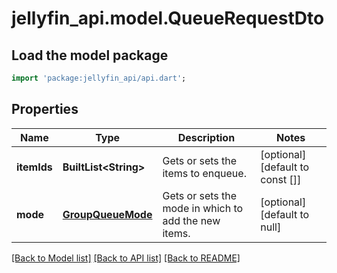 # jellyfin_api.model.QueueRequestDto

## Load the model package
```dart
import 'package:jellyfin_api/api.dart';
```

## Properties
Name | Type | Description | Notes
------------ | ------------- | ------------- | -------------
**itemIds** | **BuiltList&lt;String&gt;** | Gets or sets the items to enqueue. | [optional] [default to const []]
**mode** | [**GroupQueueMode**](GroupQueueMode.md) | Gets or sets the mode in which to add the new items. | [optional] [default to null]

[[Back to Model list]](../README.md#documentation-for-models) [[Back to API list]](../README.md#documentation-for-api-endpoints) [[Back to README]](../README.md)


